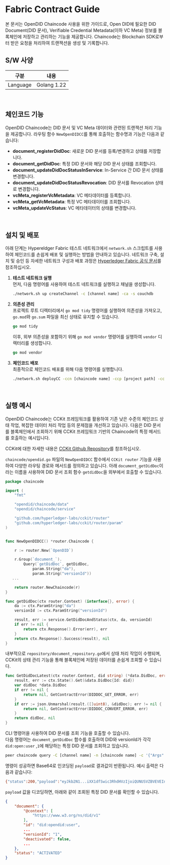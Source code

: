 # Fabric Contract Guide
본 문서는 OpenDID Chaincode 사용을 위한 가이드로, 
Open DID에 필요한 DID Document(DID 문서), Verifiable Credential Metadata(이하 VC Meta) 정보를 블록체인에 저장하고 관리하는 기능을 제공합니다. Chaincode는 Blockchain SDK로부터 받은 요청을 처리하여 트랜잭션을 생성 및 기록합니다.

## S/W 사양
| 구분 | 내용                       |
|------|----------------------------|
| Language  | Golang 1.22           |

<br>

## 체인코드 기능
OpenDID Chaincode는 DID 문서 및 VC Meta 데이터와 관련된 트랜잭션 처리 기능을 제공합니다. 라우팅 함수 `NewOpenDIDCC`를 통해 호출하는 함수명과 기능은 다음과 같습니다:

* <b>document_registerDidDoc</b>: 새로운 DID 문서를 등록/변경하고 상태를 저장합니다.
* <b>document_getDidDoc</b>: 특정 DID 문서와 해당 DID 문서 상태를 조회합니다.
* <b>document_updateDidDocStatusInService</b>: In-Service 간 DID 문서 상태를 변경합니다.
* <b>document_updateDidDocStatusRevocation</b>: DID 문서를 Revocation 상태로 변경합니다.
* <b>vcMeta_registerVcMetadata</b>: VC 메타데이터를 등록합니다.
* <b>vcMeta_getVcMetadata</b>: 특정 VC 메타데이터를 조회합니다.
* <b>vcMeta_updateVcStatus</b>: VC 메타데이터의 상태를 변경합니다.

<br>

## 설치 및 배포
아래 단계는 Hypereldger Fabric 테스트 네트워크에서 `network.sh` 스크립트를 사용하여 체인코드를 손쉽게 배포 및 실행하는 방법을 안내하고 있습니다.
네트워크 구축, 설치 및 승인 등 자세한 네트워크 구성과 배포 과정은 [Hyperledger Fabric 공식 문서](https://hyperledger-fabric.readthedocs.io/)를 참조하십시오. <br>
1. **테스트 네트워크 실행**<br>
   먼저, 다음 명령어를 사용하여 테스트 네트워크를 실행하고 채널을 생성합니다.
   ```bash
   ./network.sh up createChannel -c [channel name] -ca -s couchdb
   ```
2. **의존성 관리**<br>
   프로젝트 루트 디렉터리에서 `go mod tidy` 명령어를 실행하여 의존성을 가져오고, `go.mod`와 `go.sum` 파일을 최신 상태로 유지할 수 있습니다. 
   ```go
   go mod tidy
   ```
   이후, 외부 의존성을 포함하기 위해 `go mod vendor` 명령어를 실행하여 `vendor` 디렉터리를 생성합니다.
   ```go
   go mod vendor
   ```
3. **체인코드 배포**<br>
   최종적으로 체인코드 배포를 위해 다음 명령어를 실행합니다.
   ```bash
   ./network.sh deployCC -ccn [chaincode name] -ccp [project path] -ccl go -ccs 1
   ```

<br>

## 실행 예시
OpenDID Chaincode는 CCKit 프레임워크를 활용하여 기존 낮은 수준의 체인코드 상태 작업, 복잡한 데이터 처리 작업 등의 문제점을 개선하고 있습니다. 
다음은 DID 문서를 블록체인에서 조회하기 위해 CCKit 프레임워크 기반의 Chaincode의 특정 메서드를 호출하는 예시입니다.<br>

CCKit에 대한 자세한 내용은 [CCKit Github Repository](https://github.com/hyperledger-labs/cckit)를 참조하십시오. 

`chaincode/opendid.go` 파일의 `NewOpenDIDCC` 함수에서 `CCKit router` 기능을 사용하여 다양한 라우팅 경로와 메서드를 정의하고 있습니다. 아래 `document_getDidDoc`이라는 이름을 사용하여 DID 문서 조회 함수 `getdidDoc`을 외부에서 호출할 수 있습니다.
```go
package chaincode

import (
	"fmt"

	"opendid/chaincode/data"
	"opendid/chaincode/service"

	"github.com/hyperledger-labs/cckit/router"
	"github.com/hyperledger-labs/cckit/router/param"
)


func NewOpenDIDCC() *router.Chaincode {

	r := router.New(`OpenDID`)

	r.Group(`document_`).
		Query(`getDidDoc`, getDidDoc,
			param.String("da"),
			param.String("versionId"))
   ...

	return router.NewChaincode(r)
}

func getDidDoc(ctx router.Context) (interface{}, error) {
	da := ctx.ParamString("da")
	versionId := ctx.ParamString("versionId")

	result, err := service.GetDidDocAndStatus(ctx, da, versionId)
	if err != nil {
		return ctx.Response().Error(err), err
	}
	return ctx.Response().Success(result), nil
}
```

내부적으로 `repository/document_repository.go`에서 상태 처리 작업이 수행되며, CCKit의 상태 관리 기능을 통해 블록체인에 저장된 데이터를 손쉽게 조회할 수 있습니다.
```go
func GetDidDocLatest(ctx router.Context, did string) (*data.DidDoc, error) {
	result, err := ctx.State().Get(&data.DidDoc{Id: did})
	var didDoc *data.DidDoc
	if err != nil {
		return nil, GetContractError(DIDDOC_GET_ERROR, err)
	}
	if err := json.Unmarshal(result.([]uint8), &didDoc); err != nil {
		return nil, GetContractError(DIDDOC_CONVERT_ERROR, err)
	}
	return didDoc, nil
}
```

CLI 명령어을 사용하여 DID 문서를 조회 기능을 호출할 수 있습니다.<br> 다음 명령어는 `document_getDidDoc` 함수를 호출하여 DID와 versionId가 각각 `did:open:user` ,`1`에 해당하는 특정 DID 문서를 조회하고 있습니다.
```bash
peer chaincode query -C [channel name] -n [chaincode name] -c '{"Args":["document_getDidDoc","did:open:user","1"]"}'
```


명령이 성공하면 Base64로 인코딩된 `payload`로 결과값이 반환됩니다. 예시 출력은 다음과 같습니다:
```bash
{"status":200,"payload":"eyJkb2N1...iXX1dfSwic3RhdHVzIjoiQUNUSVZBVEVEIn0"}
```
`payload` 값을 디코딩하면, 아래와 같이 조회된 특정 DID 문서를 확인할 수 있습니다.
```json
{
  	"document": {
    	"@context": [
      		"https://www.w3.org/ns/did/v1"
    	],
    	"id": "did:opendid:user",
		...
    	"versionId": "1",
    	"deactivated": false,
		...
  	},
  	"status": "ACTIVATED"
}
```